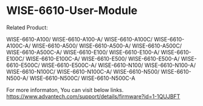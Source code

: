 # WISE-6610-User-Module
Related Product:

WISE-6610-A100/ WISE-6610-A100-A/ WISE-6610-A100C/ WISE-6610-A100C-A/ WISE-6610-A500/ WISE-6610-A500-A/ 
WISE-6610-A500C/ WISE-6610-A500C-A/ WISE-6610-E100/ WISE-6610-E100-A/ WISE-6610-E100C/ WISE-6610-E100C-A/ WISE-6610-E500/ WISE-6610-E500-A/ 
WISE-6610-E500C/ WISE-6610-E500C-A/ WISE-6610-N100/ WISE-6610-N100-A/ WISE-6610-N100C/ WISE-6610-N100C-A/ WISE-6610-N500/ WISE-6610-N500-A/ 
WISE-6610-N500C/ WISE-6610-N500C-A

For more informaton, You can visit below links.
https://www.advantech.com/support/details/firmware?id=1-1QUJBFT

